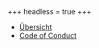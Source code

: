 +++
headless = true
+++

- [Übersicht](/gh-actions)
- [Code of Conduct](/gh-actions/code_of_conduct)
